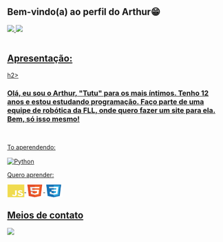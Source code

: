 ## Bem-vindo(a) ao perfil do Arthur😁

 <div>
   <a href="https://github.com/Tutu-pandolfi">
   <img height="180em" src="https://github-readme-stats.vercel.app/api?username=Tutu-pandolfi&show_icons=true&theme=tokyonight&include_all_commits=true&count_private=true"/>
   <img height="180em" src="https://github-readme-stats.vercel.app/api/top-langs/?username=Tutu-pandolfi&layout=compact&langs_count=6&theme=tokyonight"/>
</div> <br>
     <h2>Apresentação:</h2>h2>
    <h3>Olá, eu sou o Arthur, "Tutu" para os mais íntimos. Tenho 12 anos e estou estudando programação. Faço parte de uma equipe de robótica da FLL, onde quero fazer um site para ela.<br>Bem, só isso mesmo!</h3>
<div style="display: inline_block"><br>
  <p>To aperendendo:</p> <img align="center" alt="Python" height="45" width="40" src="https://cdn.jsdelivr.net/gh/devicons/devicon@latest/icons/python/python-original.svg"><br>
  <p>Quero aprender:</p> <img align="center" alt="Js" height="30" width="40" src="https://raw.githubusercontent.com/devicons/devicon/master/icons/javascript/javascript-plain.svg">
  <img align="center" alt="HTML" height="30" width="40" src="https://raw.githubusercontent.com/devicons/devicon/master/icons/html5/html5-original.svg">
  <img align="center" alt="CSS" height="30" width="40" src="https://raw.githubusercontent.com/devicons/devicon/master/icons/css3/css3-original.svg">
 

   ## Meios de contato
<div> 
  <a href = "mailto:arthurpandolfi.dev@outlook.com"><img src="https://img.shields.io/badge/-Gmail-%23333?style=for-the-badge&logo=gmail&logoColor=white" target="_blank"></a>
</div>
